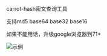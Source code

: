 carrot-hash密文查询工具

支持md5
base64
base32
base16
</br>

如果不能用话，升级google浏览器到71+
</br>

![示例](./show.gif)
